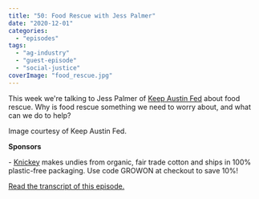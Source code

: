 ```yaml
---
title: "50: Food Rescue with Jess Palmer"
date: "2020-12-01"
categories: 
  - "episodes"
tags: 
  - "ag-industry"
  - "guest-episode"
  - "social-justice"
coverImage: "food_rescue.jpg"
---
```


This week we're talking to Jess Palmer of [Keep Austin Fed](https://keepaustinfed.org/) about food rescue. Why is food rescue something we need to worry about, and what can we do to help?

Image courtesy of Keep Austin Fed.

**Sponsors**

\- [Knickey](https://shareasale.com/r.cfm?b=1394995&u=2604378&m=90461&urllink=&afftrack=) makes undies from organic, fair trade cotton and ships in 100% plastic-free packaging. Use code GROWON at checkout to save 10%!

[Read the transcript of this episode.](https://www.onetogrowonpod.com/50-food-rescue-with-jess-palmer-transcript)
